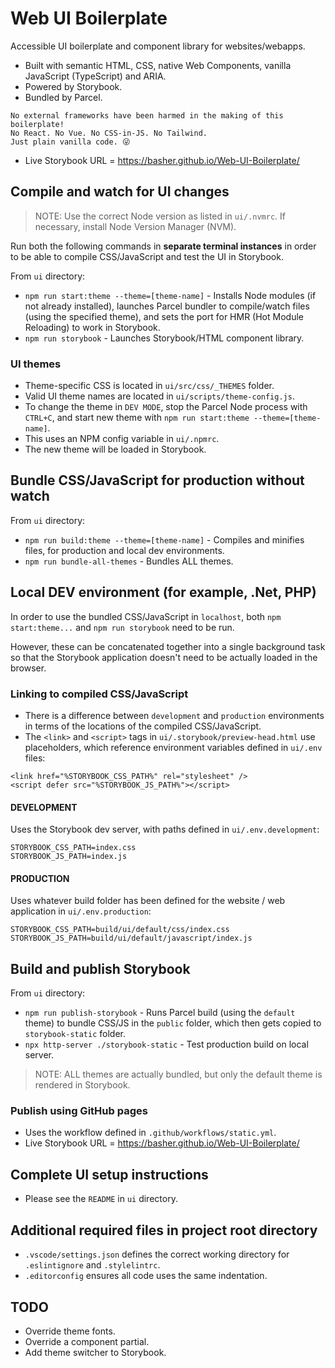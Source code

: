 # Web UI Boilerplate
Accessible UI boilerplate and component library for websites/webapps.
- Built with semantic HTML, CSS, native Web Components, vanilla JavaScript (TypeScript) and ARIA.
- Powered by Storybook.
- Bundled by Parcel.

```
No external frameworks have been harmed in the making of this boilerplate!
No React. No Vue. No CSS-in-JS. No Tailwind.
Just plain vanilla code. 😜
```

- Live Storybook URL = https://basher.github.io/Web-UI-Boilerplate/

## Compile and watch for UI changes
> NOTE: Use the correct Node version as listed in `ui/.nvmrc`. If necessary, install Node Version Manager (NVM).

Run both the following commands in **separate terminal instances** in order to be able to compile CSS/JavaScript and test the UI in Storybook.

From `ui` directory:
- `npm run start:theme --theme=[theme-name]` - Installs Node modules (if not already installed), launches Parcel bundler to compile/watch files (using the specified theme), and sets the port for HMR (Hot Module Reloading) to work in Storybook.
- `npm run storybook` - Launches Storybook/HTML component library.

### UI themes
- Theme-specific CSS is located in `ui/src/css/_THEMES` folder.
- Valid UI theme names are located in `ui/scripts/theme-config.js`.
- To change the theme in `DEV MODE`, stop the Parcel Node process with `CTRL+C`, and start new theme with `npm run start:theme --theme=[theme-name]`.
- This uses an NPM config variable in `ui/.npmrc`.
- The new theme will be loaded in Storybook.

## Bundle CSS/JavaScript for production without watch
From `ui` directory:
- `npm run build:theme --theme=[theme-name]` - Compiles and minifies files, for production and local dev environments.
- `npm run bundle-all-themes` - Bundles ALL themes.

## Local DEV environment (for example, .Net, PHP)
In order to use the bundled CSS/JavaScript in `localhost`, both `npm start:theme...` and `npm run storybook` need to be run.

However, these can be concatenated together into a single background task so that the Storybook application doesn't need to be actually loaded in the browser.

### Linking to compiled CSS/JavaScript
- There is a difference between `development` and `production` environments in terms of the locations of the compiled CSS/JavaScript.
- The `<link>` and `<script>` tags in `ui/.storybook/preview-head.html` use placeholders, which reference environment variables defined in `ui/.env` files:

```
<link href="%STORYBOOK_CSS_PATH%" rel="stylesheet" />
<script defer src="%STORYBOOK_JS_PATH%"></script>
```

#### DEVELOPMENT
Uses the Storybook dev server, with paths defined in `ui/.env.development`:
```
STORYBOOK_CSS_PATH=index.css
STORYBOOK_JS_PATH=index.js
```

#### PRODUCTION
Uses whatever build folder has been defined for the website / web application in `ui/.env.production`:
```
STORYBOOK_CSS_PATH=build/ui/default/css/index.css
STORYBOOK_JS_PATH=build/ui/default/javascript/index.js
```

## Build and publish Storybook
From `ui` directory:
- `npm run publish-storybook` - Runs Parcel build (using the `default` theme) to bundle CSS/JS in the `public` folder, which then gets copied to `storybook-static` folder.
- `npx http-server ./storybook-static` - Test production build on local server.

> NOTE: ALL themes are actually bundled, but only the default theme is rendered in Storybook.

### Publish using GitHub pages
- Uses the workflow defined in `.github/workflows/static.yml`.
- Live Storybook URL = https://basher.github.io/Web-UI-Boilerplate/

## Complete UI setup instructions
- Please see the `README` in `ui` directory.

## Additional required files in project root directory
- `.vscode/settings.json` defines the correct working directory for `.eslintignore` and `.stylelintrc`.
- `.editorconfig` ensures all code uses the same indentation.

## TODO
- Override theme fonts.
- Override a component partial.
- Add theme switcher to Storybook.

